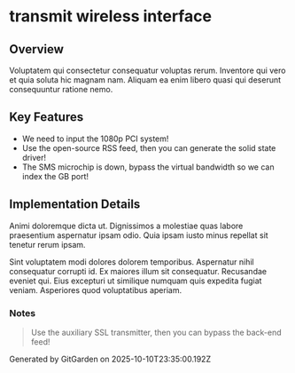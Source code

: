 # transmit wireless interface

## Overview
Voluptatem qui consectetur consequatur voluptas rerum. Inventore qui vero et quia soluta hic magnam nam. Aliquam ea enim libero quasi qui deserunt consequuntur ratione nemo.

## Key Features
- We need to input the 1080p PCI system!
- Use the open-source RSS feed, then you can generate the solid state driver!
- The SMS microchip is down, bypass the virtual bandwidth so we can index the GB port!

## Implementation Details
Animi doloremque dicta ut. Dignissimos a molestiae quas labore praesentium aspernatur ipsam odio. Quia ipsam iusto minus repellat sit tenetur rerum ipsam.
 Sint voluptatem modi dolores dolorem temporibus. Aspernatur nihil consequatur corrupti id. Ex maiores illum sit consequatur. Recusandae eveniet qui. Eius excepturi ut similique numquam quis expedita fugiat veniam. Asperiores quod voluptatibus aperiam.

### Notes
> Use the auxiliary SSL transmitter, then you can bypass the back-end feed!

Generated by GitGarden on 2025-10-10T23:35:00.192Z